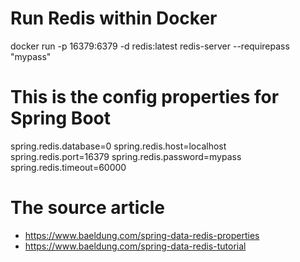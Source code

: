# Run Redis within Docker
docker run -p 16379:6379 -d redis:latest redis-server --requirepass "mypass"

# This is the config properties for Spring Boot
spring.redis.database=0
spring.redis.host=localhost
spring.redis.port=16379
spring.redis.password=mypass
spring.redis.timeout=60000

# The source article
- https://www.baeldung.com/spring-data-redis-properties
- https://www.baeldung.com/spring-data-redis-tutorial
